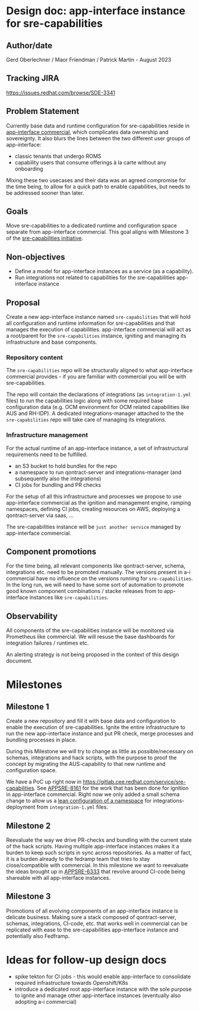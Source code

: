 # Design doc: app-interface instance for sre-capabilities

## Author/date

Gerd Oberlechner / Maor Friendman / Patrick Martin - August 2023


## Tracking JIRA

https://issues.redhat.com/browse/SDE-3341

## Problem Statement

Currently base data and runtime configuration for sre-capabilities reside in  [app-interface commercial](https://gitlab.cee.redhat.com/service/app-interface), which complicates data ownership and sovereignty. It also blurs the lines between the two different user groups of app-interface:

* classic tenants that undergo ROMS
* capability users that consume offerings à la carte without any onboarding

Mixing these two usecases and their data was an agreed compromise for the time being, to allow for a quick path to enable capabilities, but needs to be addressed sooner than later.

## Goals

Move sre-capabilities to a dedicated runtime and configuration space separate from app-interface commercial. This goal aligns with Milestone 3 of the [sre-capabilities initiative](https://gitlab.cee.redhat.com/service/app-interface/-/blob/master/docs/app-sre/initiatives/sre-capabilities.md#milestone-3-capabilities-runtime).

## Non-objectives

* Define a model for app-interface instances as a service (as a capability).
* Run integrations not related to capabilities for the sre-capabilities app-interface instance

## Proposal

Create a new app-interface instance named `sre-capabilities` that will hold all configuration and runtime information for sre-capabilities and that manages the execution of capabilities. app-interface commercial will act as a root/parent for the `sre-capabilities` instance, igniting and managing its infrastructure and base components.

### Repository content

The `sre-capabilities` repo will be structurally aligned to what app-interface commercial provides - if you are familiar with commercial you will be with sre-capabilities.

The repo will contain the declarations of integrations (as `integration-1.yml` files) to run the capabilities logic along with some required base configuration data (e.g. OCM environment for OCM related capabilities like AUS and RH-IDP). A dedicated integrations-manager attached to the the `sre-capabilities` repo will take care of managing its integrations.

### Infrastructure management

For the actual runtime of an app-interface instance, a set of infrastructural requirements need to be fulfilled.

* an S3 bucket to hold bundles for the repo
* a namespace to run qontract-server and integrations-manager (and subsequently also the integrations)
* CI jobs for bundling and PR checks

For the setup of all this infrastructure and processes we propose to use app-interface commercial as the ignition and management engine, ramping namespaces, defining CI jobs, creating resources on AWS, deploying a qontract-server via saas, ...

The sre-capabilities instance will be `just another service` managed by app-interface commercial.

## Component promotions

For the time being, all relevant components like qontract-server, schema, integrations etc. need to be promoted manually. The versions present in a-i commercial have no influence on the versions running for `sre-capabilities`. In the long run, we will need to have some sort of automation to promote good known component combinations / stacke releases from to app-interface instances like `sre-capabilities`.

## Observability

All components of the sre-capabilities instance will be monitored via Prometheus like commercial. We will resuse the base dashboards for integration failures / runtimes etc.

An alerting strategy is not being proposed in the context of this design document.

# Milestones

## Milestone 1

Create a new repository and fill it with base data and configuration to enable the execution of sre-capabilities. Ignite the entire infrastructure to run the new app-interface instance and put PR check, merge processes and bundling processes in place.

During this Milestone we will try to change as little as possible/necessary on schemas, integrations and hack scripts, with the purpose to proof the concept by migrating the AUS-capability to that new runtime and configuration space.

We have a PoC up right now in https://gitlab.cee.redhat.com/service/sre-capabilities. See [APPSRE-8161](https://issues.redhat.com/browse/APPSRE-8161) for the work that has been done for ignition in app-interface commercial. Right now we only added a small schema change to allow us a [lean configuration of a namespace](https://github.com/app-sre/qontract-schemas/pull/499) for integrations-deployment from `integration-1.yml` files.

## Milestone 2

Reevaluate the way we drive PR-checks and bundling with the current state of the hack scripts. Having multiple app-interface instances makes it a burden to keep such scripts in sync across repositories. As a matter of fact, it is a burden already to the fedramp team that tries to stay close/compatible with commercial. In this milestone we want to reevaluate the ideas brought up in [APPSRE-6333](https://issues.redhat.com/browse/APPSRE-6333) that revolve around CI-code being shareable with all app-interface instances.

## Milestone 3

Promotions of all evolving components of an app-interface instance is delicate business. Making sure a stack composed of qontract-server, schemas, integrations, CI-code, etc. that works well in commercial can be replicated with ease to the sre-capabilities app-interface instance and potentially also Fedframp.

# Ideas for follow-up design docs

* spike tekton for CI jobs - this would enable app-interface to consolidate required infrastructure towards Openshift/K8s
* introduce a dedicated root app-interface instance with the sole purpose to ignite and manage other app-interface instances (eventually also adopting a-i commercial)
